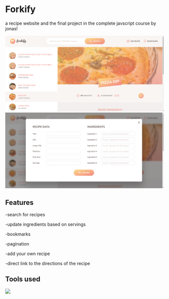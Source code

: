 # Forkify

a recipe website and the final project in the complete javscript course by jonas!

![](/src/img/home.png) 
![](/src/img/reci.png)

## Features
-search for recipes

-update ingredients based on servings

-bookmarks

-pagination

-add your own recipe

-direct link to the directions of the recipe

## Tools used
![](https://www.google.com/url?sa=i&url=https%3A%2F%2Fen.m.wikipedia.org%2Fwiki%2FFile%3ANpm-logo.svg&psig=AOvVaw0_mygDVFnRF1UmuqkONq2_&ust=1708833259187000&source=images&cd=vfe&opi=89978449&ved=0CBMQjRxqFwoTCLCSpvSkw4QDFQAAAAAdAAAAABAE)
